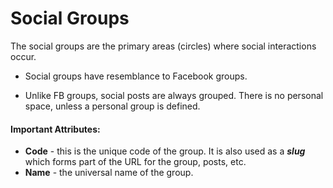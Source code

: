 
# Social Groups

The social groups are the primary areas (circles) where social interactions occur.

- Social groups have resemblance to Facebook groups.

- Unlike FB groups, social posts are always grouped. There is no personal space, unless a personal group is defined.

#### Important Attributes:

- **Code** - this is the unique code of the group. It is also used as a ***slug*** which forms part of the URL for the group, posts, etc.
- **Name** - the universal name of the group.
